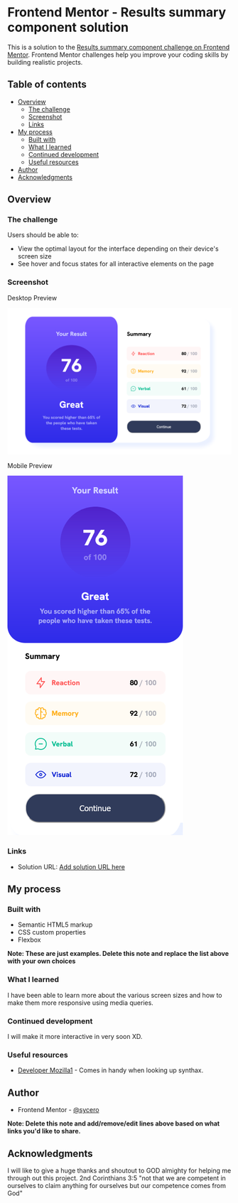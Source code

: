 # Frontend Mentor - Results summary component solution

This is a solution to the [Results summary component challenge on Frontend Mentor](https://www.frontendmentor.io/challenges/results-summary-component-CE_K6s0maV). Frontend Mentor challenges help you improve your coding skills by building realistic projects. 

## Table of contents

- [Overview](#overview)
  - [The challenge](#the-challenge)
  - [Screenshot](#screenshot)
  - [Links](#links)
- [My process](#my-process)
  - [Built with](#built-with)
  - [What I learned](#what-i-learned)
  - [Continued development](#continued-development)
  - [Useful resources](#useful-resources)
- [Author](#author)
- [Acknowledgments](#acknowledgments)


## Overview

### The challenge

Users should be able to:

- View the optimal layout for the interface depending on their device's screen size
- See hover and focus states for all interactive elements on the page

### Screenshot

Desktop Preview

![Desktop](./Desktop-Preview.png)

Mobile Preview

![Mobile](./Mobile-Preview.png)






### Links

- Solution URL: [Add solution URL here](https://your-solution-url.com)


## My process

### Built with

- Semantic HTML5 markup
- CSS custom properties
- Flexbox

**Note: These are just examples. Delete this note and replace the list above with your own choices**

### What I learned

I have been able to learn more about the various screen sizes and how to make them more responsive using media queries.




### Continued development

I will make it more interactive in very soon XD.


### Useful resources

- [Developer Mozilla1](https://developer.mozilla.org/en-US/) - Comes in handy when looking up synthax.



## Author

- Frontend Mentor - [@sycero](https://www.frontendmentor.io/profile/sycero)

**Note: Delete this note and add/remove/edit lines above based on what links you'd like to share.**



## Acknowledgments

I will like to give a huge thanks and shoutout to GOD almighty for helping me through out this project. 2nd Corinthians 3:5 "not that we are competent in ourselves to claim anything for ourselves but our competence comes from God"
